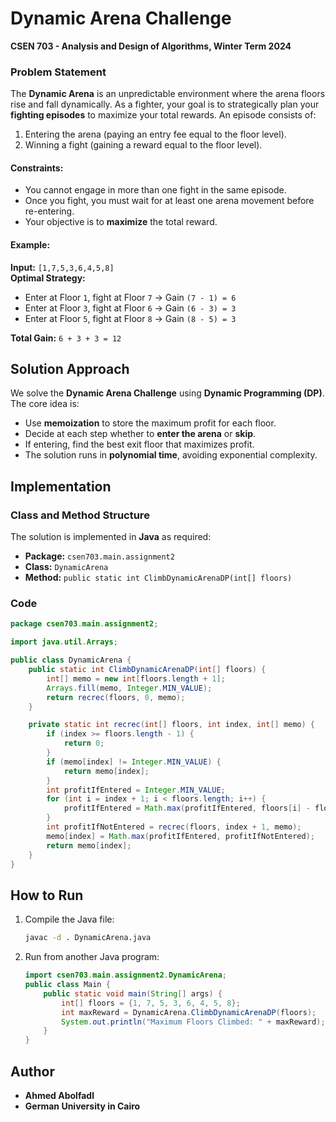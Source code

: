 # Dynamic Arena Challenge
**CSEN 703 - Analysis and Design of Algorithms, Winter Term 2024**  

### Problem Statement
The **Dynamic Arena** is an unpredictable environment where the arena floors rise and fall dynamically. As a fighter, your goal is to strategically plan your **fighting episodes** to maximize your total rewards. An episode consists of:
1. Entering the arena (paying an entry fee equal to the floor level).
2. Winning a fight (gaining a reward equal to the floor level).

#### Constraints:
- You cannot engage in more than one fight in the same episode.
- Once you fight, you must wait for at least one arena movement before re-entering.
- Your objective is to **maximize** the total reward.

#### Example:
**Input:** `[1,7,5,3,6,4,5,8]`  
**Optimal Strategy:**
- Enter at Floor `1`, fight at Floor `7` → Gain `(7 - 1) = 6`
- Enter at Floor `3`, fight at Floor `6` → Gain `(6 - 3) = 3`
- Enter at Floor `5`, fight at Floor `8` → Gain `(8 - 5) = 3`

**Total Gain:** `6 + 3 + 3 = 12`

## Solution Approach
We solve the **Dynamic Arena Challenge** using **Dynamic Programming (DP)**. The core idea is:
- Use **memoization** to store the maximum profit for each floor.
- Decide at each step whether to **enter the arena** or **skip**.
- If entering, find the best exit floor that maximizes profit.
- The solution runs in **polynomial time**, avoiding exponential complexity.

## Implementation
### Class and Method Structure
The solution is implemented in **Java** as required:
- **Package:** `csen703.main.assignment2`
- **Class:** `DynamicArena`
- **Method:** `public static int ClimbDynamicArenaDP(int[] floors)`

### Code
```java
package csen703.main.assignment2;

import java.util.Arrays;

public class DynamicArena {
    public static int ClimbDynamicArenaDP(int[] floors) {
        int[] memo = new int[floors.length + 1];
        Arrays.fill(memo, Integer.MIN_VALUE);
        return recrec(floors, 0, memo);
    }

    private static int recrec(int[] floors, int index, int[] memo) {
        if (index >= floors.length - 1) {
            return 0;
        }
        if (memo[index] != Integer.MIN_VALUE) {
            return memo[index];
        }
        int profitIfEntered = Integer.MIN_VALUE;
        for (int i = index + 1; i < floors.length; i++) {
            profitIfEntered = Math.max(profitIfEntered, floors[i] - floors[index] + recrec(floors, i + 2, memo));
        }
        int profitIfNotEntered = recrec(floors, index + 1, memo);
        memo[index] = Math.max(profitIfEntered, profitIfNotEntered);
        return memo[index];
    }
}
```

## How to Run
1. Compile the Java file:
   ```sh
   javac -d . DynamicArena.java
   ```
2. Run from another Java program:
   ```java
   import csen703.main.assignment2.DynamicArena;
   public class Main {
       public static void main(String[] args) {
           int[] floors = {1, 7, 5, 3, 6, 4, 5, 8};
           int maxReward = DynamicArena.ClimbDynamicArenaDP(floors);
           System.out.println("Maximum Floors Climbed: " + maxReward);
       }
   }
   ```

## Author
- **Ahmed Abolfadl**
- **German University in Cairo**

